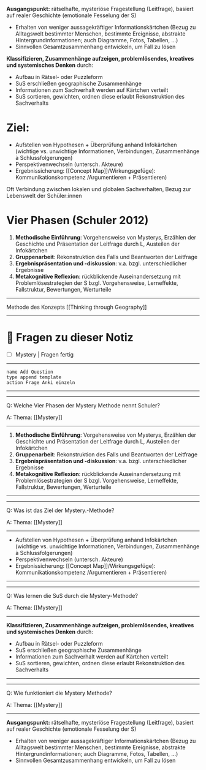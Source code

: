 **Ausgangspunkt:** rätselhafte, mysteriöse Fragestellung (Leitfrage), basiert auf realer Geschichte (emotionale Fesselung der S)
- Erhalten von weniger aussagekräftiger Informationskärtchen (Bezug zu Alltagswelt bestimmter Menschen, bestimmte Ereignisse, abstrakte Hintergrundinformationen; auch Diagramme, Fotos, Tabellen, …)
- Sinnvollen Gesamtzusammenhang entwickeln, um Fall zu lösen

**Klassifizieren, Zusammenhänge aufzeigen, problemlösendes, kreatives und systemisches Denken** durch:
- Aufbau in Rätsel- oder Puzzleform
- SuS erschließen geographische Zusammenhänge
- Informationen zum Sachverhalt werden auf Kärtchen verteilt
- SuS sortieren, gewichten, ordnen diese
erlaubt Rekonstruktion des Sachverhalts

# Ziel:

- Aufstellen von Hypothesen + Überprüfung anhand Infokärtchen (wichtige vs. unwichtige Informationen, Verbindungen, Zusammenhänge à Schlussfolgerungen)
- Perspektivenwechseln (untersch. Akteure)
- Ergebnissicherung: [[Concept Map]]/Wirkungsgefüge): Kommunikationskompetenz /Argumentieren + Präsentieren)

Oft Verbindung zwischen lokalen und globalen Sachverhalten, Bezug zur Lebenswelt der Schüler:innen

# Vier Phasen (Schuler 2012)

1. **Methodische Einführung**: Vorgehensweise von Mysterys, Erzählen der Geschichte und Präsentation der Leitfrage durch L, Austeilen der Infokärtchen
2. **Gruppenarbeit**: Rekonstruktion des Falls und Beantworten der Leitfrage
3. **Ergebnispräsentation und -diskussion**: v.a. bzgl. unterschiedlicher Ergebnisse
4. **Metakognitive Reflexion**: rückblickende Auseinandersetzung mit Problemlösestrategien der S bzgl. Vorgehensweise, Lerneffekte, Fallstruktur, Bewertungen, Werturteile

---

Methode des Konzepts [[Thinking through Geography]]

---

# 🔎 Fragen zu dieser Notiz

- [ ] Mystery  | Fragen fertig

---

```button
name Add Question
type append template
action Frage Anki einzeln
```
___
---

Q: Welche Vier Phasen der Mystery Methode nennt Schuler?

A:  Thema: [[Mystery]] 
________
1. **Methodische Einführung**: Vorgehensweise von Mysterys, Erzählen der Geschichte und Präsentation der Leitfrage durch L, Austeilen der Infokärtchen
2. **Gruppenarbeit**: Rekonstruktion des Falls und Beantworten der Leitfrage
3. **Ergebnispräsentation und -diskussion**: v.a. bzgl. unterschiedlicher Ergebnisse
4. **Metakognitive Reflexion**: rückblickende Auseinandersetzung mit Problemlösestrategien der S bzgl. Vorgehensweise, Lerneffekte, Fallstruktur, Bewertungen, Werturteile
<!--ID: 1711733606035-->



___
---

Q: Was ist das Ziel der Mystery.-Methode?

A:  Thema: [[Mystery]] 
________
- Aufstellen von Hypothesen + Überprüfung anhand Infokärtchen (wichtige vs. unwichtige Informationen, Verbindungen, Zusammenhänge à Schlussfolgerungen)
- Perspektivenwechseln (untersch. Akteure)
- Ergebnissicherung: [[Concept Map]]/Wirkungsgefüge): Kommunikationskompetenz /Argumentieren + Präsentieren)
<!--ID: 1711733606045-->



___
---

Q: Was lernen die SuS durch die Mystery-Methode?

A:  Thema: [[Mystery]] 
________
**Klassifizieren, Zusammenhänge aufzeigen, problemlösendes, kreatives und systemisches Denken** durch:
- Aufbau in Rätsel- oder Puzzleform
- SuS erschließen geographische Zusammenhänge
- Informationen zum Sachverhalt werden auf Kärtchen verteilt
- SuS sortieren, gewichten, ordnen diese
erlaubt Rekonstruktion des Sachverhalts
<!--ID: 1711733606054-->



___
---

Q: Wie funktioniert die Mystery Methode?

A:  Thema: [[Mystery]] 
________
**Ausgangspunkt:** rätselhafte, mysteriöse Fragestellung (Leitfrage), basiert auf realer Geschichte (emotionale Fesselung der S)
- Erhalten von weniger aussagekräftiger Informationskärtchen (Bezug zu Alltagswelt bestimmter Menschen, bestimmte Ereignisse, abstrakte Hintergrundinformationen; auch Diagramme, Fotos, Tabellen, …)
- Sinnvollen Gesamtzusammenhang entwickeln, um Fall zu lösen
<!--ID: 1711733606063-->









